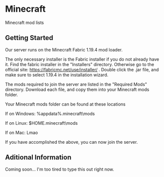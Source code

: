 # Minecraft
Minecraft mod lists

Getting Started
--------------------------------------------------------------------------------------

Our server runs on the Minecraft Fabric 1.19.4 mod loader.

The only necessary installer is the Fabric installer if you do not already have it.
Find the fabric installer in the "Installers" directory.
Otherwise go to the official site: https://fabricmc.net/use/installer/ .
Double click the .jar file, and make sure to select 1.19.4 in the installation wizard.

The mods required to join the server are listed in the "Required Mods" directory.
Download each file, and copy them into your Minecraft mods folder.

Your Minecraft mods folder can be found at these locations

If on Windows: %appdata%\.minecraft\mods

If on Linux: $HOME\.minecraft\mods

If on Mac: Lmao

If you have accomplished the above, you can now join the server.

Aditional Information
---------------------------------------------------------------------------------------

Coming soon... I'm too tired to type this out right now.
